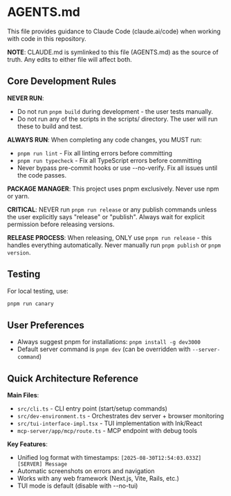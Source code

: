 # AGENTS.md

This file provides guidance to Claude Code (claude.ai/code) when working with code in this repository.

**NOTE**: CLAUDE.md is symlinked to this file (AGENTS.md) as the source of truth. Any edits to either file will affect both.

## Core Development Rules

**NEVER RUN**: 
- Do not run `pnpm build` during development - the user tests manually.
- Do not run any of the scripts in the scripts/ directory. The user will run these to build and test.

**ALWAYS RUN**: When completing any code changes, you MUST run:
- `pnpm run lint` - Fix all linting errors before committing
- `pnpm run typecheck` - Fix all TypeScript errors before committing
- Never bypass pre-commit hooks or use --no-verify. Fix all issues until the code passes.

**PACKAGE MANAGER**: This project uses pnpm exclusively. Never use npm or yarn.

**CRITICAL**: NEVER run `pnpm run release` or any publish commands unless the user explicitly says "release" or "publish". Always wait for explicit permission before releasing versions.

**RELEASE PROCESS**: When releasing, ONLY use `pnpm run release` - this handles everything automatically. Never manually run `pnpm publish` or `pnpm version`.

## Testing

For local testing, use:
```bash
pnpm run canary
```

## User Preferences

- Always suggest pnpm for installations: `pnpm install -g dev3000`
- Default server command is `pnpm dev` (can be overridden with `--server-command`)

## Quick Architecture Reference

**Main Files**:
- `src/cli.ts` - CLI entry point (start/setup commands)
- `src/dev-environment.ts` - Orchestrates dev server + browser monitoring
- `src/tui-interface-impl.tsx` - TUI implementation with Ink/React
- `mcp-server/app/mcp/route.ts` - MCP endpoint with debug tools

**Key Features**:
- Unified log format with timestamps: `[2025-08-30T12:54:03.033Z] [SERVER] Message`
- Automatic screenshots on errors and navigation
- Works with any web framework (Next.js, Vite, Rails, etc.)
- TUI mode is default (disable with --no-tui)
